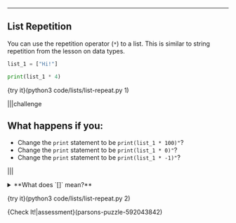----------

## List Repetition

You can use the repetition operator (`*`) to a list. This is similar to string repetition from the lesson on data types.

```python
list_1 = ["Hi!"]

print(list_1 * 4)
```

{try it}(python3 code/lists/list-repeat.py 1)

|||challenge
## What happens if you:
* Change the `print` statement to be `print(list_1 * 100)"`?
* Change the `print` statement to be `print(list_1 * 0)"`?
* Change the `print` statement to be `print(list_1 * -1)"`?

|||

<details><summary>**What does `[]` mean?**</summary>The `[]` is called an empty list. This is a list that has no elements. If you use the `*` operator and 0 or a negative integer on a list, it will produce an empty list.</details>

{try it}(python3 code/lists/list-repeat.py 2)

{Check It!|assessment}(parsons-puzzle-592043842)

